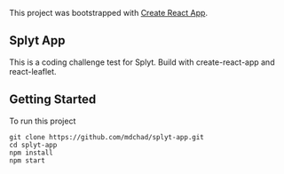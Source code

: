 This project was bootstrapped with [Create React App](https://github.com/facebook/create-react-app).

## Splyt App

This is a coding challenge test for Splyt. Build with create-react-app and react-leaflet.

Getting Started
---

To run this project 

```
git clone https://github.com/mdchad/splyt-app.git
cd splyt-app
npm install
npm start
```

